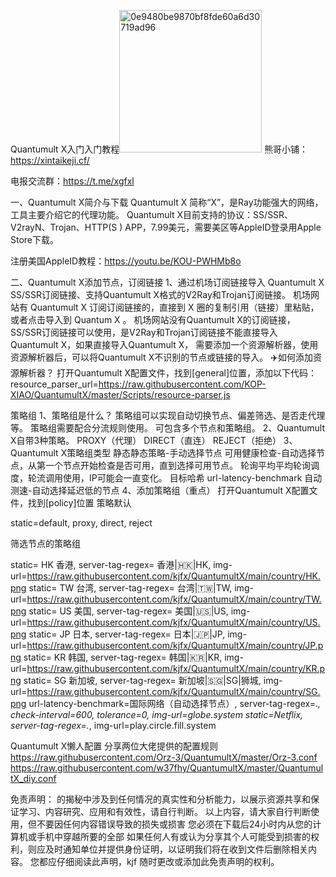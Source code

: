 Quantumult X入门入门教程<img width="228" alt="0e9480be9870bf8fde60a6d30719ad96" src="https://user-images.githubusercontent.com/96102326/155284616-da7641d5-95a1-4005-bb6f-b8fc10eebf76.png">
熊哥小铺：https://xintaikeji.cf/

电报交流群：https://t.me/xgfxl

一、Quantumult X简介与下载
Quantumult X 简称“X”，是Ray功能强大的网络，工具主要介绍它的代理功能。
Quantumult X目前支持的协议：SS/SSR、V2rayN、Trojan、HTTP(S
) APP，7.99美元，需要美区等AppleID登录用Apple Store下载。

注册美国AppleID教程：https://youtu.be/KOU-PWHMb8o


二、Quantumult X添加节点，订阅链接
1、通过机场订阅链接导入
Quantumult X SS/SSR订阅链接、支持Quantumult X格式的V2Ray和Trojan订阅链接。
机场网站有 Quantumult X 订阅订阅链接的，直接到 X 圈的复制引用（链接）里粘贴，或者点击导入到 Quantum X 。
机场网站没有Quantumult X的订阅链接，SS/SSR订阅链接可以使用，是V2Ray和Trojan订阅链接不能直接导入Quantumult X，如果直接导入Quantumult X，
需要添加一个资源解析器，使用资源解析器后，可以将Quantumult X不识别的节点或链接的导入。
✈️如何添加资源解析器？
打开Quantumult X配置文件，找到[general]位置，添加以下代码：resource_parser_url=https://raw.githubusercontent.com/KOP-XIAO/QuantumultX/master/Scripts/resource-parser.js



策略组
1、策略组是什么？
策略组可以实现自动切换节点、偏差筛选、是否走代理等。
策略组需要配合分流规则使用。
可包含多个节点和策略组。
2、Quantumult X自带3种策略。
PROXY（代理）
DIRECT（直连）
REJECT（拒绝）
3、Quantumult X策略组类型
静态静态策略-手动选择节点
可用健康检查-自动选择节点，从第一个节点开始检查是否可用，直到选择可用节点。
轮询平均平均轮询调度，轮流调用使用，IP可能会一直变化。
目标哈希
url-latency-benchmark 自动测速-自动选择延迟低的节点
4、添加策略组（重点）
打开Quantumult X配置文件，找到[policy]位置
策略默认

static=default, proxy, direct, reject



筛选节点的策略组

static= HK 香港, server-tag-regex= 香港|🇭🇰|HK, img-url=https://raw.githubusercontent.com/kjfx/QuantumultX/main/country/HK.png
static= TW 台湾, server-tag-regex= 台湾|🇹🇼|TW, img-url=https://raw.githubusercontent.com/kjfx/QuantumultX/main/country/TW.png
static= US 美国, server-tag-regex= 美国|🇺🇸|US, img-url=https://raw.githubusercontent.com/kjfx/QuantumultX/main/country/US.png
static= JP 日本, server-tag-regex= 日本|🇯🇵|JP, img-url=https://raw.githubusercontent.com/kjfx/QuantumultX/main/country/JP.png
static= KR 韩国, server-tag-regex= 韩国|🇰🇷|KR, img-url=https://raw.githubusercontent.com/kjfx/QuantumultX/main/country/KR.png
static= SG 新加坡, server-tag-regex= 新加坡|🇸🇬|SG|狮城, img-url=https://raw.githubusercontent.com/kjfx/QuantumultX/main/country/SG.png
url-latency-benchmark=国际网络（自动选择节点）, server-tag-regex=.*, check-interval=600, tolerance=0, img-url=globe.system
static=Netflix, server-tag-regex=.*, img-url=play.circle.fill.system


Quantumult X懒人配置
分享两位大佬提供的配置规则
https://raw.githubusercontent.com/Orz-3/QuantumultX/master/Orz-3.conf
https://raw.githubusercontent.com/w37fhy/QuantumultX/master/QuantumultX_diy.conf



免责声明：
的揭秘中涉及到任何情况的真实性和分析能力，以展示资源共享和保证学习、内容研究、应用和有效性，请自行判断。
以上内容，请大家自行判断使用，但不要因任何内容错误导致的损失或损害
您必须在下载后24小时内从您的计算机或手机中穿越所要的全部
如果任何人有或认为分享其个人可能受到损害的权利，则应及时通知单位并提供身份证明，以证明我们将在收到文件后删除相关内容。
您都应仔细阅读此声明，kjf 随时更改或添加此免责声明的权利。




